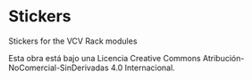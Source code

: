# Stickers
Stickers for the VCV Rack  modules

Esta obra está bajo una Licencia Creative Commons Atribución-NoComercial-SinDerivadas 4.0 Internacional.
